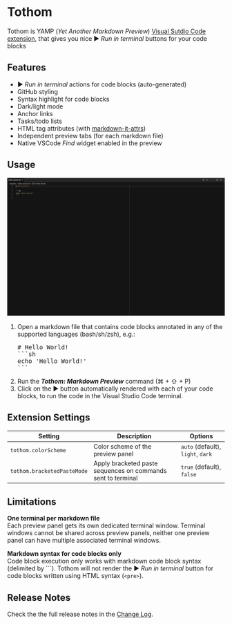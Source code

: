 # Tothom

Tothom is YAMP (_Yet Another Markdown Preview_) [Visual Sutdio Code extension](https://marketplace.visualstudio.com/items?itemName=guicassolato.tothom),
that gives you nice <key>▶️</key> _Run in terminal_ buttons for your code blocks

## Features

- ▶️ _Run in terminal_ actions for code blocks (auto-generated)
- GitHub styling
- Syntax highlight for code blocks
- Dark/light mode
- Anchor links
- Tasks/todo lists
- HTML tag attributes (with [markdown-it-attrs](https://www.npmjs.com/package/markdown-it-attrs))
- Independent preview tabs (for each markdown file)
- Native VSCode _Find_ widget enabled in the preview

## Usage

![Usage](./resources/usage.gif)

1. Open a markdown file that contains code blocks annotated in any of the supported languages (bash/sh/zsh), e.g.:
   <pre>
   # Hello World!
   ```sh
   echo 'Hello World!'
   ```
   </pre>
2. Run the **_Tothom: Markdown Preview_** command (<key>⌘</key> + <key>⇧</key> + <key>P</key>)
3. Click on the <key>▶️</key> button automatically rendered with each of your code blocks, to run the code in the Visual Studio Code terminal.

## Extension Settings

| Setting                     | Description                                                  | Options                           |
|-----------------------------|--------------------------------------------------------------|-----------------------------------|
| `tothom.colorScheme`        | Color scheme of the preview panel                            | `auto` (default), `light`, `dark` |
| `tothom.bracketedPasteMode` | Apply bracketed paste sequences on commands sent to terminal | `true` (default), `false`         |

## Limitations

**One terminal per markdown file**<br/>
Each preview panel gets its own dedicated terminal window. Terminal windows cannot be shared across preview panels,
neither one preview panel can have multiple associated terminal windows.

**Markdown syntax for code blocks only**<br/>
Code block execution only works with markdown code block syntax (delimited by ```).
Tothom will not render the <key>▶️</key> _Run in terminal_ button for code blocks written using HTML syntax (`<pre>`).

## Release Notes

Check the the full release notes in the [Change Log](./CHANGELOG.md).

